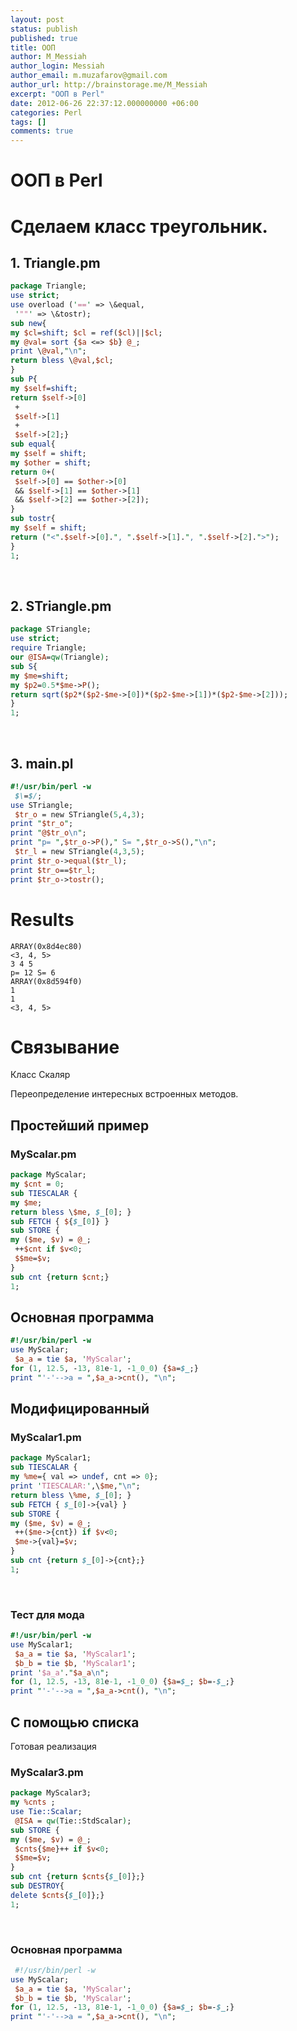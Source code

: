 ```yaml
---
layout: post
status: publish
published: true
title: ООП
author: M_Messiah
author_login: Messiah
author_email: m.muzafarov@gmail.com
author_url: http://brainstorage.me/M_Messiah
excerpt: "ООП в Perl"
date: 2012-06-26 22:37:12.000000000 +06:00
categories: Perl
tags: []
comments: true
---
```


# ООП в Perl #


# Сделаем класс треугольник. #
## 1. Triangle.pm ##

```perl
package Triangle;
use strict;
use overload ('==' => \&equal,
 '""' => \&tostr);
sub new{
my $cl=shift; $cl = ref($cl)||$cl;
my @val= sort {$a <=> $b} @_;
print \@val,"\n";
return bless \@val,$cl;
}
sub P{
my $self=shift;
return $self->[0]
 +
 $self->[1]
 +
 $self->[2];}
sub equal{
my $self = shift;
my $other = shift;
return 0+(
 $self->[0] == $other->[0]
 && $self->[1] == $other->[1]
 && $self->[2] == $other->[2]);
}
sub tostr{
my $self = shift;
return ("<".$self->[0].", ".$self->[1].", ".$self->[2].">");
}
1;
```

&nbsp;
## 2. STriangle.pm ##

```perl
package STriangle;
use strict;
require Triangle;
our @ISA=qw(Triangle);
sub S{
my $me=shift;
my $p2=0.5*$me->P();
return sqrt($p2*($p2-$me->[0])*($p2-$me->[1])*($p2-$me->[2]));
}
1;
```

&nbsp;
## 3. main.pl ##

```perl
#!/usr/bin/perl -w
 $\=$/;
use STriangle;
 $tr_o = new STriangle(5,4,3);
print "$tr_o";
print "@$tr_o\n";
print "p= ",$tr_o->P()," S= ",$tr_o->S(),"\n";
 $tr_l = new STriangle(4,3,5);
print $tr_o->equal($tr_l);
print $tr_o==$tr_l;
print $tr_o->tostr();
```

# Results #

	ARRAY(0x8d4ec80)
	<3, 4, 5>
	3 4 5
	p= 12 S= 6
	ARRAY(0x8d594f0)
	1
	1
	<3, 4, 5>

# Связывание #

Класс Скаляр

Переопределение интересных встроенных методов.

## Простейший пример ##
### MyScalar.pm ###

```perl
package MyScalar;
my $cnt = 0;
sub TIESCALAR {
my $me;
return bless \$me, $_[0]; }
sub FETCH { ${$_[0]} }
sub STORE {
my ($me, $v) = @_;
 ++$cnt if $v<0;
 $$me=$v;
}
sub cnt {return $cnt;}
1;
```

## Основная программа ##

```perl
#!/usr/bin/perl -w
use MyScalar;
 $a_a = tie $a, 'MyScalar';
for (1, 12.5, -13, 81e-1, -1_0_0) {$a=$_;}
print "'-'-->a = ",$a_a->cnt(), "\n";
```

## Модифицированный ##
### MyScalar1.pm ###

```perl
package MyScalar1;
sub TIESCALAR {
my %me={ val => undef, cnt => 0};
print 'TIESCALAR:',\$me,"\n";
return bless \%me, $_[0]; }
sub FETCH { $_[0]->{val} }
sub STORE {
my ($me, $v) = @_;
 ++($me->{cnt}) if $v<0;
 $me->{val}=$v;
}
sub cnt {return $_[0]->{cnt};}
1;
```

&nbsp;
### Тест для мода ###

```perl
#!/usr/bin/perl -w
use MyScalar1;
 $a_a = tie $a, 'MyScalar1';
 $b_b = tie $b, 'MyScalar1';
print '$a_a'."$a_a\n";
for (1, 12.5, -13, 81e-1, -1_0_0) {$a=$_; $b=-$_;}
print "'-'-->a = ",$a_a->cnt(), "\n";
```

## С помощью списка ##
Готовая реализация
### MyScalar3.pm ###

```perl
package MyScalar3;
my %cnts ;
use Tie::Scalar;
 @ISA = qw(Tie::StdScalar);
sub STORE {
my ($me, $v) = @_;
 $cnts{$me}++ if $v<0;
 $$me=$v;
}
sub cnt {return $cnts{$_[0]};}
sub DESTROY{
delete $cnts{$_[0]};}
1;
```

&nbsp;
### Основная программа ###

```perl
 #!/usr/bin/perl -w
use MyScalar;
 $a_a = tie $a, 'MyScalar';
 $b_b = tie $b, 'MyScalar';
for (1, 12.5, -13, 81e-1, -1_0_0) {$a=$_; $b=-$_;}
print "'-'-->a = ",$a_a->cnt(), "\n";
```

&nbsp;
